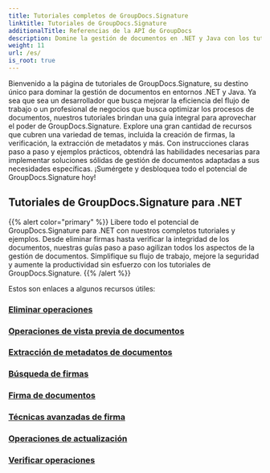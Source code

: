 ```yaml
---
title: Tutoriales completos de GroupDocs.Signature
linktitle: Tutoriales de GroupDocs.Signature
additionalTitle: Referencias de la API de GroupDocs
description: Domine la gestión de documentos en .NET y Java con los tutoriales de GroupDocs.Signature. Cree, verifique, extraiga metadatos y más. ¡Sumérgete en un flujo de trabajo perfecto!
weight: 11
url: /es/
is_root: true
---
```


Bienvenido a la página de tutoriales de GroupDocs.Signature, su destino único para dominar la gestión de documentos en entornos .NET y Java. Ya sea que sea un desarrollador que busca mejorar la eficiencia del flujo de trabajo o un profesional de negocios que busca optimizar los procesos de documentos, nuestros tutoriales brindan una guía integral para aprovechar el poder de GroupDocs.Signature. Explore una gran cantidad de recursos que cubren una variedad de temas, incluida la creación de firmas, la verificación, la extracción de metadatos y más. Con instrucciones claras paso a paso y ejemplos prácticos, obtendrá las habilidades necesarias para implementar soluciones sólidas de gestión de documentos adaptadas a sus necesidades específicas. ¡Sumérgete y desbloquea todo el potencial de GroupDocs.Signature hoy!
## Tutoriales de GroupDocs.Signature para .NET
{{% alert color="primary" %}}
Libere todo el potencial de GroupDocs.Signature para .NET con nuestros completos tutoriales y ejemplos. Desde eliminar firmas hasta verificar la integridad de los documentos, nuestras guías paso a paso agilizan todos los aspectos de la gestión de documentos. Simplifique su flujo de trabajo, mejore la seguridad y aumente la productividad sin esfuerzo con los tutoriales de GroupDocs.Signature.
{{% /alert %}}

Estos son enlaces a algunos recursos útiles:
 
### [Eliminar operaciones](./net/delete-operations/)
### [Operaciones de vista previa de documentos](./net/document-preview-operations/)
### [Extracción de metadatos de documentos](./net/document-metadata-extraction/)
### [Búsqueda de firmas](./net/signature-searching/)
### [Firma de documentos](./net/document-signing/)
### [Técnicas avanzadas de firma](./net/advanced-signature-techniques/)
### [Operaciones de actualización](./net/update-operations/)
### [Verificar operaciones](./net/verify-operations/)




